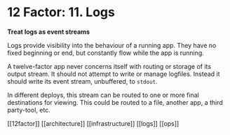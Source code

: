 # 12 Factor: 11. Logs
**Treat logs as event streams**

Logs provide visibility into the behaviour of a running app. They have no fixed beginning or end, but constantly flow while the app is running.

A twelve-factor app never concerns itself with routing or storage of its output stream. It should not attempt to write or manage logfiles. Instead it should write its event stream, unbuffered, to `stdout`.

In different deploys, this stream can be routed to one or more final destinations for viewing. This could be routed to a file, another app, a third party-tool, etc.

[[12factor]]
[[architecture]]
[[infrastructure]]
[[logs]]
[[ops]]